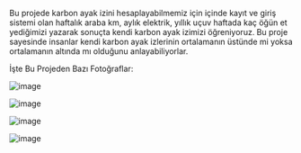 Bu projede karbon ayak izini hesaplayabilmemiz için içinde kayıt ve giriş sistemi olan haftalık araba km, aylık elektrik, yıllık uçuv haftada kaç öğün et yediğimizi yazarak sonuçta kendi karbon ayak izimizi öğreniyoruz. Bu proje sayesinde insanlar kendi karbon ayak izlerinin ortalamanın üstünde mi yoksa ortalamanın altında mı olduğunu anlayabiliyorlar.

İşte Bu Projeden Bazı Fotoğraflar:

![image](https://github.com/user-attachments/assets/54eec6ea-6b22-4c0f-b064-f6c4d816371c)

![image](https://github.com/user-attachments/assets/75f7e3be-f5fe-42f8-a62f-fc1659edd312)

![image](https://github.com/user-attachments/assets/d09d8f31-8197-46aa-8d91-d5d497d9df48)

![image](https://github.com/user-attachments/assets/68c93591-beb6-4d70-bebd-ad040051b166)






